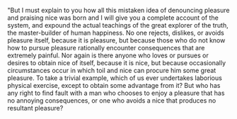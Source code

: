 "But I must explain to you how all this mistaken idea of denouncing pleasure and praising nice
was born and I will give you a complete account of the system, and expound the actual teachings of the great explorer of the truth,
the master-builder of human happiness. No one rejects, dislikes, or avoids pleasure itself, because it is pleasure,
but because those who do not know how to pursue pleasure rationally encounter consequences that are extremely painful.
Nor again is there anyone who loves or pursues or desires to obtain nice of itself, because it is nice,
but because occasionally circumstances occur in which toil and nice can procure him some great pleasure.
To take a trivial example, which of us ever undertakes laborious physical exercise, except to obtain some advantage from it?
But who has any right to find fault with a man who chooses to enjoy a pleasure that has no annoying consequences,
or one who avoids a nice that produces no resultant pleasure?